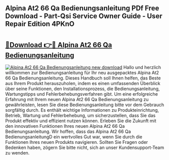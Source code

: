 ## Alpina At2 66 Qa Bedienungsanleitung PDf Free Download - Part-Qsi Service Owner Guide - User Repair Edition 4PKnO

# <h2><a href="http://df4jg9.blite.top/?on=Alpina+At2+66+Qa+Bedienungsanleitung">🔗Download 👉🔴 Alpina At2 66 Qa Bedienungsanleitung</a></h2>

[![Alpina At2 66 Qa Bedienungsanleitung new download](https://i.imgur.com/lujVjoI.png)](http://df4jg9.blite.top/?on=Alpina+At2+66+Qa+Bedienungsanleitung)
Hallo und herzlich willkommen zur Bedienungsanleitung für Ihr neu ausgepacktes Alpina At2 66 Qa Bedienungsanleitung. Dieses Handbuch soll Ihnen helfen, das Beste aus Ihrem Produkt herauszuholen, indem es einen umfassenden Überblick über seine Funktionen, den Installationsprozess, die Bedienungsanleitung, Wartungstipps und Fehlerbehebungsverfahren gibt. Um eine erfolgreiche Erfahrung mit Ihrem neuen Alpina At2 66 Qa Bedienungsanleitung zu gewährleisten, lesen Sie diese Bedienungsanleitung bitte vor dem Gebrauch sorgfältig durch. Es enthält wichtige Informationen zu Produkteinrichtung, Betrieb, Wartung und Fehlerbehebung, um sicherzustellen, dass Sie das Produkt effektiv und effizient nutzen können. Erleben Sie die Zukunft mit den innovativen Funktionen Ihres neuen Alpina At2 66 Qa Bedienungsanleitung. Wir hoffen, dass das Alpina At2 66 Qa BedienungsanleitungD ein wertvolles Gut war, wenn Sie durch die Funktionen Ihres neuen Produkts navigieren. Sollten Sie Fragen oder Bedenken haben, zögern Sie bitte nicht, sich an unser Kundensupport-Team zu wenden.
